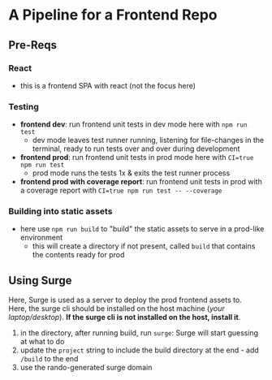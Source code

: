 # A Pipeline for a Frontend Repo
## Pre-Reqs
### React
- this is a frontend SPA with react (not the focus here)

### Testing
- **frontend dev**: run frontend unit tests in dev mode here with `npm run test`
  - dev mode leaves test runner running, listening for file-changes in the terminal, ready to run tests over and over during development
- **frontend prod**: run frontend unit tests in prod mode here with `CI=true npm run test`
  - prod mode runs the tests 1x & exits the test runner process
- **frontend prod with coverage report**: run frontend unit tests in prod with a coverage report with `CI=true npm run test -- --coverage`

### Building into static assets
- here use `npm run build` to "build" the static assets to serve in a prod-like environment
  - this will create a directory if not present, called `build` that contains the contents ready for prod


## Using Surge
Here, Surge is used as a server to deploy the prod frontend assets to.  
Here, the surge cli should be installed on the host machine (_your laptop/desktop_). **If the surge cli is not installed on the host, install it**.  
1. in the directory, after running build, run `surge`: Surge will start guessing at what to do
2. update the `project` string to include the build directory at the end - add `/build` to the end
3. use the rando-generated surge domain

